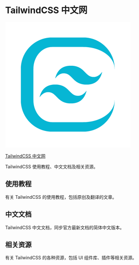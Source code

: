# TailwindCSS 中文网

![TailwindChina Logo](./vuepress/.vuepress/public/logo.png)

[TailwindCSS 中文网](http://tailwindchina.com)

TailwindCSS 使用教程、中文文档及相关资源。

## 使用教程

有关 TailwindCSS 的使用教程，包括原创及翻译的文章。

## 中文文档

TailwindCSS 中文文档，同步官方最新文档的简体中文版本。

## 相关资源

有关 TailwindCSS 的各种资源，包括 UI 组件库、插件等相关资源。
